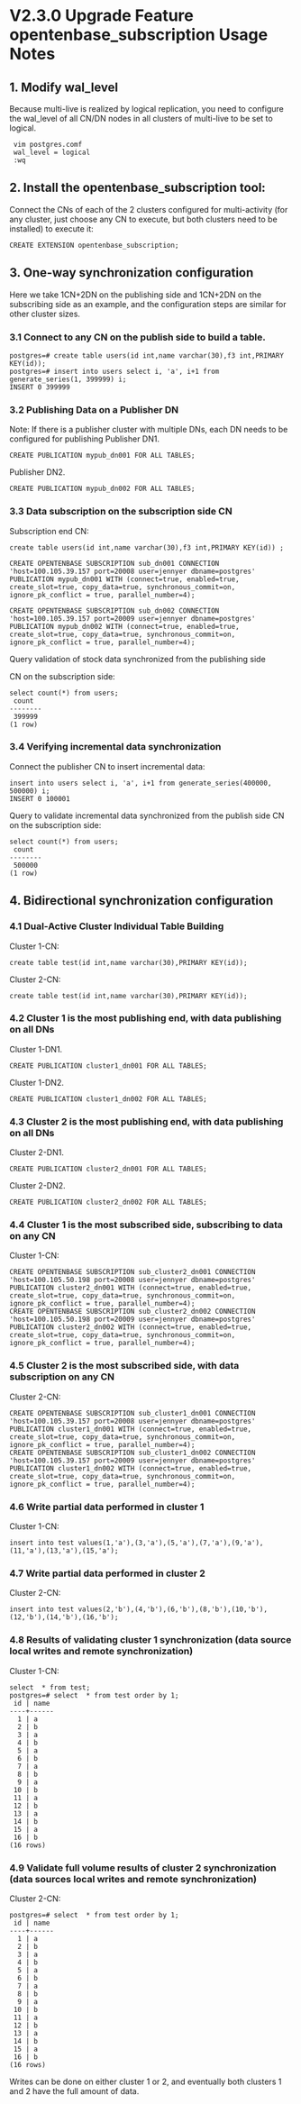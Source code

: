 # V2.3.0 Upgrade Feature opentenbase_subscription Usage Notes
## 1. Modify wal_level
Because multi-live is realized by logical replication, you need to configure the wal_level of all CN/DN nodes in all clusters of multi-live to be set to logical.
```shell script
 vim postgres.comf
 wal_level = logical
 :wq
 ```
## 2. Install the opentenbase_subscription tool:
Connect the CNs of each of the 2 clusters configured for multi-activity (for any cluster, just choose any CN to execute, but both clusters need to be installed) to execute it:
```shell script
CREATE EXTENSION opentenbase_subscription;
```
## 3. One-way synchronization configuration
Here we take 1CN+2DN on the publishing side and 1CN+2DN on the subscribing side as an example, and the configuration steps are similar for other cluster sizes.
### 3.1 Connect to any CN on the publish side to build a table.
```shell script
postgres=# create table users(id int,name varchar(30),f3 int,PRIMARY KEY(id));
postgres=# insert into users select i, 'a', i+1 from generate_series(1, 399999) i;
INSERT 0 399999
```
### 3.2 Publishing Data on a Publisher DN
Note: If there is a publisher cluster with multiple DNs, each DN needs to be configured for publishing
Publisher DN1.
```shell script
CREATE PUBLICATION mypub_dn001 FOR ALL TABLES;
```
Publisher DN2.
```shell script
CREATE PUBLICATION mypub_dn002 FOR ALL TABLES;
```
### 3.3 Data subscription on the subscription side CN
Subscription end CN:
```shell script
create table users(id int,name varchar(30),f3 int,PRIMARY KEY(id)) ;

CREATE OPENTENBASE SUBSCRIPTION sub_dn001 CONNECTION 'host=100.105.39.157 port=20008 user=jennyer dbname=postgres' PUBLICATION mypub_dn001 WITH (connect=true, enabled=true, create_slot=true, copy_data=true, synchronous_commit=on, ignore_pk_conflict = true, parallel_number=4);

CREATE OPENTENBASE SUBSCRIPTION sub_dn002 CONNECTION 'host=100.105.39.157 port=20009 user=jennyer dbname=postgres' PUBLICATION mypub_dn002 WITH (connect=true, enabled=true, create_slot=true, copy_data=true, synchronous_commit=on, ignore_pk_conflict = true, parallel_number=4);
```
Query validation of stock data synchronized from the publishing side

CN on the subscription side:
```shell script
select count(*) from users;
 count  
--------
 399999
(1 row)

```
### 3.4 Verifying incremental data synchronization
Connect the publisher CN to insert incremental data:
```shell script
insert into users select i, 'a', i+1 from generate_series(400000, 500000) i;
INSERT 0 100001
```
Query to validate incremental data synchronized from the publish side
CN on the subscription side:
```shell script
select count(*) from users;
 count  
--------
 500000
(1 row)
```
## 4. Bidirectional synchronization configuration
### 4.1 Dual-Active Cluster Individual Table Building
Cluster 1-CN:
```shell script
create table test(id int,name varchar(30),PRIMARY KEY(id));
```
Cluster 2-CN:
```shell script
create table test(id int,name varchar(30),PRIMARY KEY(id));
```
### 4.2 Cluster 1 is the most publishing end, with data publishing on all DNs
Cluster 1-DN1.
```shell script
CREATE PUBLICATION cluster1_dn001 FOR ALL TABLES;
```
Cluster 1-DN2.
```shell script
CREATE PUBLICATION cluster1_dn002 FOR ALL TABLES;
```
### 4.3 Cluster 2 is the most publishing end, with data publishing on all DNs
Cluster 2-DN1.
```shell script
CREATE PUBLICATION cluster2_dn001 FOR ALL TABLES;
```
Cluster 2-DN2.
```shell script
CREATE PUBLICATION cluster2_dn002 FOR ALL TABLES;
```
### 4.4 Cluster 1 is the most subscribed side, subscribing to data on any CN
Cluster 1-CN:
```shell script
CREATE OPENTENBASE SUBSCRIPTION sub_cluster2_dn001 CONNECTION 'host=100.105.50.198 port=20008 user=jennyer dbname=postgres' PUBLICATION cluster2_dn001 WITH (connect=true, enabled=true, create_slot=true, copy_data=true, synchronous_commit=on, ignore_pk_conflict = true, parallel_number=4);
CREATE OPENTENBASE SUBSCRIPTION sub_cluster2_dn002 CONNECTION 'host=100.105.50.198 port=20009 user=jennyer dbname=postgres' PUBLICATION cluster2_dn002 WITH (connect=true, enabled=true, create_slot=true, copy_data=true, synchronous_commit=on, ignore_pk_conflict = true, parallel_number=4);
```
### 4.5 Cluster 2 is the most subscribed side, with data subscription on any CN
Cluster 2-CN:
```shell script
CREATE OPENTENBASE SUBSCRIPTION sub_cluster1_dn001 CONNECTION 'host=100.105.39.157 port=20008 user=jennyer dbname=postgres' PUBLICATION cluster1_dn001 WITH (connect=true, enabled=true, create_slot=true, copy_data=true, synchronous_commit=on, ignore_pk_conflict = true, parallel_number=4);
CREATE OPENTENBASE SUBSCRIPTION sub_cluster1_dn002 CONNECTION 'host=100.105.39.157 port=20009 user=jennyer dbname=postgres' PUBLICATION cluster1_dn002 WITH (connect=true, enabled=true, create_slot=true, copy_data=true, synchronous_commit=on, ignore_pk_conflict = true, parallel_number=4);
```
### 4.6 Write partial data performed in cluster 1
Cluster 1-CN:
```shell script
insert into test values(1,'a'),(3,'a'),(5,'a'),(7,'a'),(9,'a'),(11,'a'),(13,'a'),(15,'a');
```
### 4.7 Write partial data performed in cluster 2
Cluster 2-CN:
```shell script
insert into test values(2,'b'),(4,'b'),(6,'b'),(8,'b'),(10,'b'),(12,'b'),(14,'b'),(16,'b');
```
### 4.8 Results of validating cluster 1 synchronization (data source local writes and remote synchronization)
Cluster 1-CN:
```shell script
select  * from test;
postgres=# select  * from test order by 1;
 id | name 
----+------
  1 | a
  2 | b
  3 | a
  4 | b
  5 | a
  6 | b
  7 | a
  8 | b
  9 | a
 10 | b
 11 | a
 12 | b
 13 | a
 14 | b
 15 | a
 16 | b
(16 rows)
```
### 4.9 Validate full volume results of cluster 2 synchronization (data sources local writes and remote synchronization)
Cluster 2-CN:
```shell script
postgres=# select  * from test order by 1;
 id | name 
----+------
  1 | a
  2 | b
  3 | a
  4 | b
  5 | a
  6 | b
  7 | a
  8 | b
  9 | a
 10 | b
 11 | a
 12 | b
 13 | a
 14 | b
 15 | a
 16 | b
(16 rows)
```
Writes can be done on either cluster 1 or 2, and eventually both clusters 1 and 2 have the full amount of data.